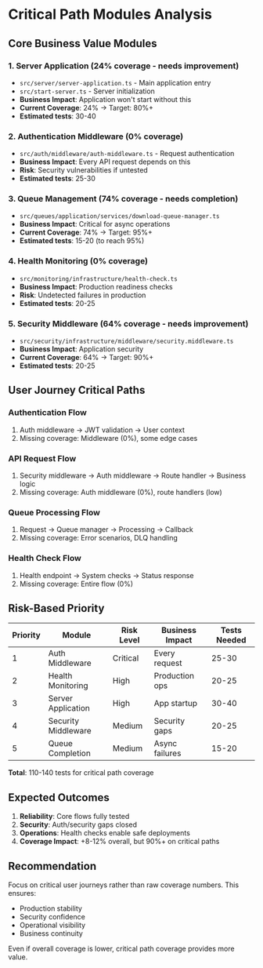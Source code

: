 # Critical Path Modules Analysis

## Core Business Value Modules

### 1. Server Application (24% coverage - needs improvement)
- `src/server/server-application.ts` - Main application entry
- `src/start-server.ts` - Server initialization
- **Business Impact**: Application won't start without this
- **Current Coverage**: 24% → Target: 80%+
- **Estimated tests**: 30-40

### 2. Authentication Middleware (0% coverage)
- `src/auth/middleware/auth-middleware.ts` - Request authentication
- **Business Impact**: Every API request depends on this
- **Risk**: Security vulnerabilities if untested
- **Estimated tests**: 25-30

### 3. Queue Management (74% coverage - needs completion)
- `src/queues/application/services/download-queue-manager.ts`
- **Business Impact**: Critical for async operations
- **Current Coverage**: 74% → Target: 95%+
- **Estimated tests**: 15-20 (to reach 95%)

### 4. Health Monitoring (0% coverage)
- `src/monitoring/infrastructure/health-check.ts`
- **Business Impact**: Production readiness checks
- **Risk**: Undetected failures in production
- **Estimated tests**: 20-25

### 5. Security Middleware (64% coverage - needs improvement)
- `src/security/infrastructure/middleware/security.middleware.ts`
- **Business Impact**: Application security
- **Current Coverage**: 64% → Target: 90%+
- **Estimated tests**: 20-25

## User Journey Critical Paths

### Authentication Flow
1. Auth middleware → JWT validation → User context
2. Missing coverage: Middleware (0%), some edge cases

### API Request Flow  
1. Security middleware → Auth middleware → Route handler → Business logic
2. Missing coverage: Auth middleware (0%), route handlers (low)

### Queue Processing Flow
1. Request → Queue manager → Processing → Callback
2. Missing coverage: Error scenarios, DLQ handling

### Health Check Flow
1. Health endpoint → System checks → Status response
2. Missing coverage: Entire flow (0%)

## Risk-Based Priority

| Priority | Module | Risk Level | Business Impact | Tests Needed |
|----------|--------|------------|-----------------|--------------|
| 1 | Auth Middleware | Critical | Every request | 25-30 |
| 2 | Health Monitoring | High | Production ops | 20-25 |
| 3 | Server Application | High | App startup | 30-40 |
| 4 | Security Middleware | Medium | Security gaps | 20-25 |
| 5 | Queue Completion | Medium | Async failures | 15-20 |

**Total**: 110-140 tests for critical path coverage

## Expected Outcomes

1. **Reliability**: Core flows fully tested
2. **Security**: Auth/security gaps closed
3. **Operations**: Health checks enable safe deployments
4. **Coverage Impact**: +8-12% overall, but 90%+ on critical paths

## Recommendation

Focus on critical user journeys rather than raw coverage numbers. This ensures:
- Production stability
- Security confidence  
- Operational visibility
- Business continuity

Even if overall coverage is lower, critical path coverage provides more value.